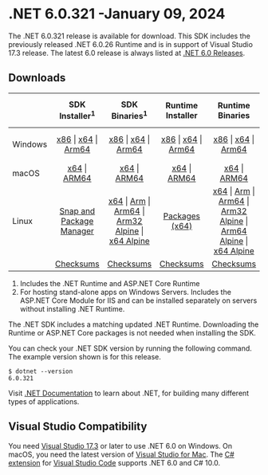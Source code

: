 # .NET 6.0.321 -January 09, 2024

The .NET 6.0.321 release is available for download. This SDK includes the previously released .NET 6.0.26 Runtime and is in support of Visual Studio 17.3 release. The latest 6.0 release is always listed at [.NET 6.0 Releases](../README.md).

## Downloads

|           | SDK Installer<sup>1</sup>                        | SDK Binaries<sup>1</sup>                 | Runtime Installer                                        | Runtime Binaries                                 | ASP.NET Core Runtime           |Windows Desktop Runtime          |
| --------- | :------------------------------------------:     | :----------------------:                 | :---------------------------:                            | :-------------------------:                      | :-----------------:            | :-----------------:            |
| Windows   | [x86][dotnet-sdk-win-x86.exe] \| [x64][dotnet-sdk-win-x64.exe] \| [Arm64][dotnet-sdk-win-arm64.exe] | [x86][dotnet-sdk-win-x86.zip] \| [x64][dotnet-sdk-win-x64.zip] \|  [Arm64][dotnet-sdk-win-arm64.zip] | [x86][dotnet-runtime-win-x86.exe] \| [x64][dotnet-runtime-win-x64.exe] \| [Arm64][dotnet-runtime-win-arm64.exe] | [x86][dotnet-runtime-win-x86.zip] \| [x64][dotnet-runtime-win-x64.zip] \| [Arm64][dotnet-runtime-win-arm64.zip] | [x86][aspnetcore-runtime-win-x86.exe] \| [x64][aspnetcore-runtime-win-x64.exe] \|<br/> [Hosting Bundle][dotnet-hosting-win.exe]<sup>2</sup> | [x86][windowsdesktop-runtime-win-x86.exe] \| [x64][windowsdesktop-runtime-win-x64.exe] \| [Arm64][windowsdesktop-runtime-win-arm64.exe] |
| macOS     | [x64][dotnet-sdk-osx-x64.pkg] \| [ARM64][dotnet-sdk-osx-arm64.pkg] | [x64][dotnet-sdk-osx-x64.tar.gz] \| [ARM64][dotnet-sdk-osx-arm64.tar.gz]  | [x64][dotnet-runtime-osx-x64.pkg] \| [ARM64][dotnet-runtime-osx-arm64.pkg] | [x64][dotnet-runtime-osx-x64.tar.gz] \| [ARM64][dotnet-runtime-osx-arm64.tar.gz]| [x64][aspnetcore-runtime-osx-x64.tar.gz] \| [ARM64][aspnetcore-runtime-osx-arm64.tar.gz] | - |<sup>1</sup>
| Linux     |  [Snap and Package Manager](../install-linux.md)  | [x64][dotnet-sdk-linux-x64.tar.gz] \| [Arm][dotnet-sdk-linux-arm.tar.gz]  \| [Arm64][dotnet-sdk-linux-arm64.tar.gz] \| [Arm32 Alpine][dotnet-sdk-linux-musl-arm.tar.gz]  \| [x64 Alpine][dotnet-sdk-linux-musl-x64.tar.gz] | [Packages (x64)][linux-packages] | [x64][dotnet-runtime-linux-x64.tar.gz] \| [Arm][dotnet-runtime-linux-arm.tar.gz] \| [Arm64][dotnet-runtime-linux-arm64.tar.gz] \| [Arm32 Alpine][dotnet-runtime-linux-musl-arm.tar.gz] \| [Arm64 Alpine][dotnet-runtime-linux-musl-arm64.tar.gz] \| [x64 Alpine][dotnet-runtime-linux-musl-x64.tar.gz]  | [x64][aspnetcore-runtime-linux-x64.tar.gz]<sup>1</sup>  \| [Arm][aspnetcore-runtime-linux-arm.tar.gz]<sup>1</sup> \| [Arm64][aspnetcore-runtime-linux-arm64.tar.gz]<sup>1</sup> \| [x64 Alpine][aspnetcore-runtime-linux-musl-x64.tar.gz] | - | <sup>1</sup> |
|  | [Checksums][checksums-sdk]                             | [Checksums][checksums-sdk]                                      | [Checksums][checksums-runtime]                             | [Checksums][checksums-runtime]  | [Checksums][checksums-runtime]  | [Checksums][checksums-runtime]

1. Includes the .NET Runtime and ASP.NET Core Runtime
2. For hosting stand-alone apps on Windows Servers. Includes the ASP.NET Core Module for IIS and can be installed separately on servers without installing .NET Runtime.

The .NET SDK includes a matching updated .NET Runtime. Downloading the Runtime or ASP.NET Core packages is not needed when installing the SDK.

You can check your .NET SDK version by running the following command. The example version shown is for this release.

```console
$ dotnet --version
6.0.321
```
Visit [.NET Documentation](https://learn.microsoft.com/dotnet/core/) to learn about .NET, for building many different types of applications.

## Visual Studio Compatibility

You need [Visual Studio 17.3](https://visualstudio.microsoft.com) or later to use .NET 6.0 on Windows. On macOS, you need the latest version of [Visual Studio for Mac](https://visualstudio.microsoft.com/vs/mac/). The [C# extension](https://code.visualstudio.com/docs/languages/dotnet) for [Visual Studio Code](https://code.visualstudio.com/) supports .NET 6.0 and C# 10.0.

[blob-runtime]: https://builds.dotnet.microsoft.com/dotnet/Runtime/
[blob-sdk]: https://builds.dotnet.microsoft.com/dotnet/Sdk/
[release-notes]: 6.0.321.md

[checksums-runtime]: https://builds.dotnet.microsoft.com/dotnet/checksums/6.0.26-sha.txt
[checksums-sdk]: https://builds.dotnet.microsoft.com/dotnet/checksums/6.0.26-sha.txt

[linux-install]: https://learn.microsoft.com/dotnet/core/install/linux

[dotnet-blog]:  https://devblogs.microsoft.com/dotnet/october-2023-updates/
[aspnet-blog]: https://devblogs.microsoft.com/dotnet/announcing-asp-net-core-in-net-6/
[maui-blog]: https://devblogs.microsoft.com/dotnet/update-on-dotnet-maui/

[linux-packages]: ../install-linux.md



[//]: # ( Runtime 6.0.26)
[dotnet-runtime-linux-arm.tar.gz]: https://download.visualstudio.microsoft.com/download/pr/c6398027-c209-42e3-900c-22b4f32d2cde/437e26f725761e4cf50b8ceba8a7a454/dotnet-runtime-6.0.26-linux-arm.tar.gz
[dotnet-runtime-linux-arm64.tar.gz]: https://download.visualstudio.microsoft.com/download/pr/226d8ab0-8daf-47b1-80cb-a9b68badb28b/a4425bebee91775ce41a50aca80e09c1/dotnet-runtime-6.0.26-linux-arm64.tar.gz
[dotnet-runtime-linux-musl-arm.tar.gz]: https://download.visualstudio.microsoft.com/download/pr/80749fa2-4c42-4b7a-82d3-f02df3215bdc/f93db5b5ab7b5919b22a3010ad38104d/dotnet-runtime-6.0.26-linux-musl-arm.tar.gz
[dotnet-runtime-linux-musl-arm64.tar.gz]: https://download.visualstudio.microsoft.com/download/pr/ad122bf5-aa69-46db-9ecd-33cdc2cfde39/418cb2e7c2b6ab619c06bd757321651e/dotnet-runtime-6.0.26-linux-musl-arm64.tar.gz
[dotnet-runtime-linux-musl-x64.tar.gz]: https://download.visualstudio.microsoft.com/download/pr/43ab2539-eb8a-477c-b97f-6b4eac1b4dc4/b0f10fdaca435d6f3d7fdb11cb499d03/dotnet-runtime-6.0.26-linux-musl-x64.tar.gz
[dotnet-runtime-linux-x64.tar.gz]: https://download.visualstudio.microsoft.com/download/pr/1873e7f3-aa12-4189-8d6d-db0fb859211e/b36e8f8a6ceb63bc3cfac875c7bb63d0/dotnet-runtime-6.0.26-linux-x64.tar.gz
[dotnet-runtime-osx-arm64.pkg]: https://download.visualstudio.microsoft.com/download/pr/359b63fb-ccc4-424e-8b66-c55a38b26282/f5e656f57fbfdc5dd3eba07cfcc3184a/dotnet-runtime-6.0.26-osx-arm64.pkg
[dotnet-runtime-osx-arm64.tar.gz]: https://download.visualstudio.microsoft.com/download/pr/d76c6416-5a6d-42c0-99b0-a4bb0021426b/84ef0457a893dbf0d565a532fa9dd805/dotnet-runtime-6.0.26-osx-arm64.tar.gz
[dotnet-runtime-osx-x64.pkg]: https://download.visualstudio.microsoft.com/download/pr/c702eda6-452f-47a6-bf78-1894c0af34dd/6f3585ce50b92e812aed66f27c95f310/dotnet-runtime-6.0.26-osx-x64.pkg
[dotnet-runtime-osx-x64.tar.gz]: https://download.visualstudio.microsoft.com/download/pr/51703c07-2cf0-415f-abbd-5d4bf2ffd56a/fc952db2ecb119fa2d58828d1046f974/dotnet-runtime-6.0.26-osx-x64.tar.gz
[dotnet-runtime-win-arm64.exe]: https://download.visualstudio.microsoft.com/download/pr/a919d290-d7b9-495a-8b89-9826735ed2c3/47f467fc4e46200553392532cd869acc/dotnet-runtime-6.0.26-win-arm64.exe
[dotnet-runtime-win-arm64.zip]: https://download.visualstudio.microsoft.com/download/pr/3c3aeda5-33aa-4df6-ab78-936aa2d721de/3a3f7b22402dfa03634aa757d4b1714f/dotnet-runtime-6.0.26-win-arm64.zip
[dotnet-runtime-win-x64.exe]: https://download.visualstudio.microsoft.com/download/pr/7d3cdd04-9db8-41db-bc86-4af63f9edd4a/8899ff776eed41b3f5376bfc09913c36/dotnet-runtime-6.0.26-win-x64.exe
[dotnet-runtime-win-x64.zip]: https://download.visualstudio.microsoft.com/download/pr/62025cf7-35ad-4be2-a3dd-fc865f038c65/bfa6ccaa29f57797ca518c7110624209/dotnet-runtime-6.0.26-win-x64.zip
[dotnet-runtime-win-x86.exe]: https://download.visualstudio.microsoft.com/download/pr/b9e43719-f3ce-4b04-9012-db2761d86407/a726c1eac3b8c2086a067406dae91bfa/dotnet-runtime-6.0.26-win-x86.exe
[dotnet-runtime-win-x86.zip]: https://download.visualstudio.microsoft.com/download/pr/db577d7b-2b22-482e-a1ba-b9b3e0ea92ca/186b7a3bbf919b3449bf31e2cc35e000/dotnet-runtime-6.0.26-win-x86.zip

[//]: # ( WindowsDesktop 6.0.26)
[windowsdesktop-runtime-win-arm64.exe]: https://download.visualstudio.microsoft.com/download/pr/1f071ba6-9c5d-4b94-9c77-b21b626daa98/947231a2e1151ddc7dfd4ed50a8815a8/windowsdesktop-runtime-6.0.26-win-arm64.exe
[windowsdesktop-runtime-win-arm64.zip]: https://download.visualstudio.microsoft.com/download/pr/7c729a5b-30e3-475e-b449-ec1b14ccd633/cdb326c447af7268431c42eda73f7d64/windowsdesktop-runtime-6.0.26-win-arm64.zip
[windowsdesktop-runtime-win-x64.exe]: https://download.visualstudio.microsoft.com/download/pr/3136e217-e5b7-4899-9b7e-aa52ecb8b108/d74134edaa75e3300f8692660b9fb7b5/windowsdesktop-runtime-6.0.26-win-x64.exe
[windowsdesktop-runtime-win-x64.zip]: https://download.visualstudio.microsoft.com/download/pr/f033dac5-3326-4ef7-a492-4a39bb5f10ec/ae8eeb93ede7a6fa0ce158fb4e9fb077/windowsdesktop-runtime-6.0.26-win-x64.zip
[windowsdesktop-runtime-win-x86.exe]: https://download.visualstudio.microsoft.com/download/pr/d6835aa3-6ec4-47ec-a5a5-9052ed310e4f/c1171996e95717bf532475f4546e479c/windowsdesktop-runtime-6.0.26-win-x86.exe
[windowsdesktop-runtime-win-x86.zip]: https://download.visualstudio.microsoft.com/download/pr/6df04511-4d7e-4525-ab95-1ecdc145e6fc/223cf72dd45fb9effbdb47192a8cc730/windowsdesktop-runtime-6.0.26-win-x86.zip

[//]: # ( ASP 6.0.26)
[aspnetcore-runtime-linux-arm.tar.gz]: https://download.visualstudio.microsoft.com/download/pr/c1d42ac0-cd0c-4188-b260-1667a7443534/f0d1a0b4b88432f1c8d31b467d8548f0/aspnetcore-runtime-6.0.26-linux-arm.tar.gz
[aspnetcore-runtime-linux-arm64.tar.gz]: https://download.visualstudio.microsoft.com/download/pr/cfc40e77-a6de-481f-812d-6867289e2d8b/eeedeebccc412fd01110d8b59050754d/aspnetcore-runtime-6.0.26-linux-arm64.tar.gz
[aspnetcore-runtime-linux-musl-arm.tar.gz]: https://download.visualstudio.microsoft.com/download/pr/43311ea0-98a0-4bb7-8c71-ae3ca1773597/3e4d007ad8e8d85b1b9d18a8f6753548/aspnetcore-runtime-6.0.26-linux-musl-arm.tar.gz
[aspnetcore-runtime-linux-musl-arm64.tar.gz]: https://download.visualstudio.microsoft.com/download/pr/e0861e57-ef72-4ec0-b019-80eb7dc7c585/cee537a2a13d774ee8bc2ec458dbb087/aspnetcore-runtime-6.0.26-linux-musl-arm64.tar.gz
[aspnetcore-runtime-linux-musl-x64.tar.gz]: https://download.visualstudio.microsoft.com/download/pr/2611b613-ca44-465d-8ca6-8a8b1dbea477/e277ab58a0c26bb2ac7fa3df4505a810/aspnetcore-runtime-6.0.26-linux-musl-x64.tar.gz
[aspnetcore-runtime-linux-x64.tar.gz]: https://download.visualstudio.microsoft.com/download/pr/b63daa46-51f4-480e-ad03-ef2c5a6a2885/ae059763456991305109bf98b3a67640/aspnetcore-runtime-6.0.26-linux-x64.tar.gz
[aspnetcore-runtime-osx-arm64.tar.gz]: https://download.visualstudio.microsoft.com/download/pr/e5181497-c33a-4341-a5a6-57eb21f39d33/85b574ef2b884f084b604d1869d72c02/aspnetcore-runtime-6.0.26-osx-arm64.tar.gz
[aspnetcore-runtime-osx-x64.tar.gz]: https://download.visualstudio.microsoft.com/download/pr/19e27b0b-cd99-4b84-bc7a-05eda52bd77f/a85cbbb13b629b75b2026bb8c6238e6e/aspnetcore-runtime-6.0.26-osx-x64.tar.gz
[aspnetcore-runtime-win-arm64.zip]: https://download.visualstudio.microsoft.com/download/pr/19aee804-2e3f-468f-950d-f82253d43321/c8865861d1c773556e24a1206ee1760a/aspnetcore-runtime-6.0.26-win-arm64.zip
[aspnetcore-runtime-win-x64.exe]: https://download.visualstudio.microsoft.com/download/pr/504867be-8cc2-4982-a4a6-5d3596835347/1868f16e22e6c13795d397fead4b9545/aspnetcore-runtime-6.0.26-win-x64.exe
[aspnetcore-runtime-win-x64.zip]: https://download.visualstudio.microsoft.com/download/pr/0f7eb7e4-55e4-42f6-9cc3-eb70d04d9eab/5f4fae21258debd63b597738605466d5/aspnetcore-runtime-6.0.26-win-x64.zip
[aspnetcore-runtime-win-x86.exe]: https://download.visualstudio.microsoft.com/download/pr/a9326bbe-0d19-4980-af79-58095f22e956/fade24808fb03539ace50016367f3350/aspnetcore-runtime-6.0.26-win-x86.exe
[aspnetcore-runtime-win-x86.zip]: https://download.visualstudio.microsoft.com/download/pr/a347a3f7-9579-4d5a-821b-b00a2314aeaf/53cb343a4c59934663ec02fca623f1a5/aspnetcore-runtime-6.0.26-win-x86.zip
[dotnet-hosting-win.exe]: https://download.visualstudio.microsoft.com/download/pr/16e13e4d-a240-4102-a460-3f4448afe1c3/3d832f15255d62bee8bc86fed40084ef/dotnet-hosting-6.0.26-win.exe


[//]: # ( SDK 6.0.321)
[dotnet-sdk-linux-arm.tar.gz]: https://download.visualstudio.microsoft.com/download/pr/94773bea-bb32-44e8-b653-e46f0caab496/11697ec15f983061db89f0b6ef64fa72/dotnet-sdk-6.0.321-linux-arm.tar.gz
[dotnet-sdk-linux-arm64.tar.gz]: https://download.visualstudio.microsoft.com/download/pr/0edfc097-2ae7-48b5-b78d-d1add073edfd/957679f9c5dbda893f672ca9d7d0021d/dotnet-sdk-6.0.321-linux-arm64.tar.gz
[dotnet-sdk-linux-musl-arm.tar.gz]: https://download.visualstudio.microsoft.com/download/pr/d3cdb99f-c9ca-46c1-ae5e-123b38de451a/263904d4bf4f9b27fec9187c714178f0/dotnet-sdk-6.0.321-linux-musl-arm.tar.gz
[dotnet-sdk-linux-musl-arm64.tar.gz]: https://download.visualstudio.microsoft.com/download/pr/034df1a4-26ad-4601-bd09-796a0e41dcbe/9358a98b7f84c5d39af8df20d2b1f7e7/dotnet-sdk-6.0.321-linux-musl-arm64.tar.gz
[dotnet-sdk-linux-musl-x64.tar.gz]: https://download.visualstudio.microsoft.com/download/pr/7cab05d7-78eb-4d42-a360-d78fafab76a1/72067582313ac4db5ec8d88282c4c8d0/dotnet-sdk-6.0.321-linux-musl-x64.tar.gz
[dotnet-sdk-linux-x64.tar.gz]: https://download.visualstudio.microsoft.com/download/pr/95bb0148-3e5e-42da-9b1e-da5d62ab2bb5/098cd0988b793198de4ee61773366a21/dotnet-sdk-6.0.321-linux-x64.tar.gz
[dotnet-sdk-osx-arm64.pkg]: https://download.visualstudio.microsoft.com/download/pr/d567baf6-f75e-4e69-9563-9c3920dcda6d/476e60fc5cb468b1c0cacb88d9961543/dotnet-sdk-6.0.321-osx-arm64.pkg
[dotnet-sdk-osx-arm64.tar.gz]: https://download.visualstudio.microsoft.com/download/pr/94534859-54eb-440a-9fbb-74396b059032/ce1d12a68459f201ac89853843b9c47d/dotnet-sdk-6.0.321-osx-arm64.tar.gz
[dotnet-sdk-osx-x64.pkg]: https://download.visualstudio.microsoft.com/download/pr/7cf0d484-5163-4b62-a22a-1183aaa7eac3/1aa69b473adddeb0c9ac0cd73883ba74/dotnet-sdk-6.0.321-osx-x64.pkg
[dotnet-sdk-osx-x64.tar.gz]: https://download.visualstudio.microsoft.com/download/pr/b2e89a68-0946-4da3-b960-ae89ed242a73/12c2e9f0c165cc6d3d0e2fb61b2e8516/dotnet-sdk-6.0.321-osx-x64.tar.gz
[dotnet-sdk-win-arm64.exe]: https://download.visualstudio.microsoft.com/download/pr/2a72d864-4b3b-4f82-9051-94c732d213b3/cde42697751dd0e5de014a275529fb11/dotnet-sdk-6.0.321-win-arm64.exe
[dotnet-sdk-win-arm64.zip]: https://download.visualstudio.microsoft.com/download/pr/29f824fb-c918-49a1-9904-ab6830774df7/0b4138f6a353053bdb4d0d585c10b833/dotnet-sdk-6.0.321-win-arm64.zip
[dotnet-sdk-win-x64.exe]: https://download.visualstudio.microsoft.com/download/pr/b8d5065e-91db-45dd-acf2-072e069fa773/5e2827455a7b96e406a209d1e022f595/dotnet-sdk-6.0.321-win-x64.exe
[dotnet-sdk-win-x64.zip]: https://download.visualstudio.microsoft.com/download/pr/a8c3c4cd-52ec-4f90-8597-92a7ae0333fa/b3810e8e5d5719cacc58fd168b3d66e5/dotnet-sdk-6.0.321-win-x64.zip
[dotnet-sdk-win-x86.exe]: https://download.visualstudio.microsoft.com/download/pr/a11ed2da-2cc6-42d1-aeab-7a6e31269979/79e142a879856cbfc0750ab27a6163b6/dotnet-sdk-6.0.321-win-x86.exe
[dotnet-sdk-win-x86.zip]: https://download.visualstudio.microsoft.com/download/pr/7997e5f1-748a-475b-962e-3428e35ecf2e/58053928eea006cb9749b151ba07e4b9/dotnet-sdk-6.0.321-win-x86.zip